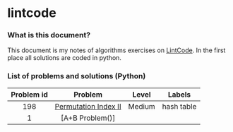 # lintcode

### What is this document?
This document is my notes of algorithms exercises on [LintCode](http://lintcode.com). In the first place all solutions are coded in python.

### List of problems and solutions (Python)
| Problem id | Problem | Level | Labels |
|:----------:|:-------:|:-----:|:------:|
|198|[Permutation Index II](https://github.com/mogolola/lintcode/blob/master/python/198_Permutation_Index_II.py)|Medium|hash table|
|1|[A+B Problem()]


